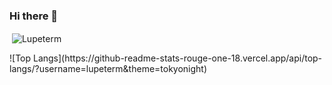### Hi there 👋
<p>&nbsp;<img align="center" src="https://github-readme-stats-rouge-one-18.vercel.app/api?username=LilaLio&show_icons=true&locale=en&theme=tokyonight" alt="Lupeterm" /></p>
![Top Langs](https://github-readme-stats-rouge-one-18.vercel.app/api/top-langs/?username=lupeterm&theme=tokyonight)

<!--
**lupeterm/lupeterm** is a ✨ _special_ ✨ repository because its `README.md` (this file) appears on your GitHub profile.

Here are some ideas to get you started:

- 🔭 I’m currently working on ...
- 🌱 I’m currently learning ...
- 👯 I’m looking to collaborate on ...
- 🤔 I’m looking for help with ...
- 💬 Ask me about ...
- 📫 How to reach me: ...
- 😄 Pronouns: ...
- ⚡ Fun fact: ...
-->
